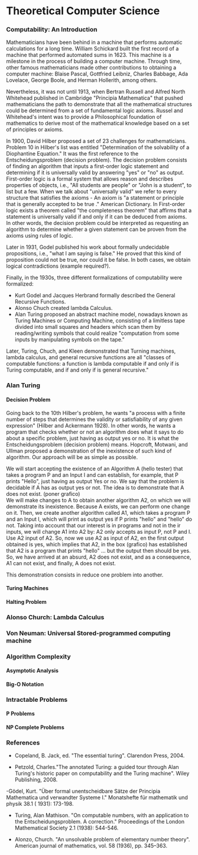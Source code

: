 # Theoretical Computer Science

### Computability: An Introduction

Mathematicians have been behind in a machine that performs automatic calculations for a long time. William Schickard built the first record of a machine that performed automated sums in 1623. This machine is a milestone in the process of building a computer machine. Through time, other famous mathematicians made other contributions to obtaining a computer machine: Blaise Pascal, Gottfried Leibniz, Charles Babbage, Ada Lovelace, George Boole, and Herman Hollerith, among others.

Nevertheless, it was not until 1913, when Bertran Russell and Alfred North Whitehead published in Cambridge "Principia Mathematica" that pushed mathematicians the path to demonstrate that all the mathematical structures could be determined from a set of fundamental logic axioms. Russel and Whitehead's intent was to provide a Philosophical foundation of mathematics to derive most of the mathematical knowledge based on a set of principles or axioms.

In 1900, David Hilber proposed a set of 23 challenges for mathematicians. Problem 10 in Hilber's list was entitled "Determination of the solvability of a Diophantine Equation." It was the first reference to the Entscheidungsproblem (decision problem). The decision problem consists of finding an algorithm that inputs a first-order logic statement and determining if it is universally valid by answering "yes" or "no" as output. First-order logic is a formal system that allows reason and describes properties of objects, i.e., "All students are people" or "John is a student", to list but a few. When we talk about "universally valid" we refer to every structure that satisfies the axioms - An axiom is "a statement or principle that is generally accepted to be true    ." American Dictionary. In First-order logic exists a theorem called "the completeness theorem" that affirms that a statement is universally valid if and only if it can be deduced from axioms. In other words, the decision problem could be interpreted as requesting an algorithm to determine whether a given statement can be proven from the axioms using rules of logic.

Later in 1931, Godel published his work about formally undecidable propositions, i.e., "what I am saying is false." He proved that this kind of proposition could not be true, nor could it be false. In both cases, we obtain logical contradictions (example required?).

Finally, in the 1930s, three different formalizations of computability were formalized:

* Kurt Godel and Jacques Herbrand formally described the General Recursive Functions.
* Alonso Chuch created lambda Calculus.
* Alan Turing proposed an abstract machine model, nowadays known as Turing Machines or Computing Machine, consisting of a limitless tape divided into small squares and headers which scan them by reading/writing symbols that could realize "computation from some inputs by manipulating symbols on the tape."

Later, Turing, Chuch, and Kleen demonstrated that Turning machines, lambda calculus, and general recursive functions are all "classes of computable functions: a function is lambda computable if and only if is Turing computable, and if and only if is general recursive." 

### Alan Turing
#### Decision Problem
Going back to the 10th Hilber's problem, he wants "a process with a finite number of steps that determines the validity or satisfiability of any given expression" (Hilber and Ackermann 1928). In other words, he wants a program that checks whether or not an algorithm does what it says to do about a specific problem, just having as output yes or no. It is what the Entscheidungsproblem (decision problem) means.
Hopcroft, Motwani, and Ullman proposed a demonstration of the inexistence of such kind of algorithm. Our approach will be as simple as possible.

We will start accepting the existence of an Algorithm A (hello tester) that takes a program P and an Input I and can establish, for example, that P prints "Hello", just having as output Yes or no. We say that the problem is decidable if  A has as output yes or not. The idea is to demonstrate that A does not exist. (poner grafico)  
We will make changes to A to obtain another algorithm A2, on which we will demonstrate its inexistence. Because A exists, we can perform one change on it. Then, we create another algorithm called A1, which takes a program P and an Input I, which will print as output yes if P prints "hello" and "hello" do not. 
Taking into account that our interest is in programs and not in the ir inputs, we will change A1 into A2 by:
A2 only accepts as input P, not P and I.
Use A2  input of A2.
So, now we use A2 as input of A2, en the first output obtained is yes, which implies that A2, in the box  (grafico)  has established that A2 is a program that prints "hello" ... but the output then should be yes. So, we have arrived at an absurd, A2 does not exist, and as a consequence, A1 can not exist, and finally, A does not exist.

This demonstration consists in reduce one problem into another. 

#### Turing Machines

#### Halting Problem
  

### Alonso Church: Lambda Calculus
 
 
### Von Neuman: Universal Stored-programmed computing machine
 
 
### Algorithm Complexity
#### Asymptotic Analysis 
#### Big-O Notation
 
### Intractable Problems
#### P Problems 
#### NP Complete Problems
 
### References
 
- Copeland, B. Jack, ed. "The essential turing". Clarendon Press, 2004.

- Petzold, Charles."The annotated Turing: a guided tour through Alan Turing's historic paper on computability and the Turing machine". Wiley Publishing, 2008.

-Gödel, Kurt. "Über formal unentscheidbare Sätze der Principia Mathematica und verwandter Systeme I." Monatshefte für mathematik und physik 38.1 (    1931): 173-198.

- Turing, Alan Mathison. "On computable numbers, with an application to the Entscheidungsproblem. A correction." Proceedings of the London Mathematical Society 2.1 (1938): 544-546.

- Alonzo, Church. "An unsolvable problem of elementary number theory". American journal of mathematics, vol. 58 (1936), pp. 345–363.
